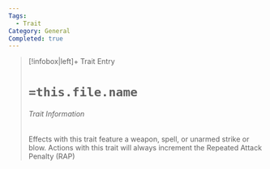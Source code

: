 ```yaml
---
Tags:
  - Trait
Category: General
Completed: true
---
```

> [!infobox|left]+ Trait Entry
> # `=this.file.name`
> ###### Trait Information
> Effects with this trait feature a weapon, spell, or unarmed strike or blow. Actions with this trait will always increment the Repeated Attack Penalty (RAP)